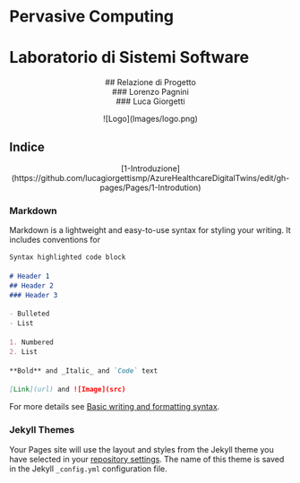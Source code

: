 # Pervasive Computing
# Laboratorio di Sistemi Software

<center> ## Relazione di Progetto </center>

<center> ### Lorenzo Pagnini </center>
<center> ### Luca Giorgetti  </center>

<p align="center">
    ![Logo](Images/logo.png)
</p>

## Indice
<center>  [1-Introduzione](https://github.com/lucagiorgettismp/AzureHealthcareDigitalTwins/edit/gh-pages/Pages/1-Introdution) </center>

### Markdown

Markdown is a lightweight and easy-to-use syntax for styling your writing. It includes conventions for

```markdown
Syntax highlighted code block

# Header 1
## Header 2
### Header 3

- Bulleted
- List

1. Numbered
2. List

**Bold** and _Italic_ and `Code` text

[Link](url) and ![Image](src)
```

For more details see [Basic writing and formatting syntax](https://docs.github.com/en/github/writing-on-github/getting-started-with-writing-and-formatting-on-github/basic-writing-and-formatting-syntax).

### Jekyll Themes

Your Pages site will use the layout and styles from the Jekyll theme you have selected in your [repository settings](https://github.com/lucagiorgettismp/AzureHealthcareDigitalTwins/settings/pages). The name of this theme is saved in the Jekyll `_config.yml` configuration file.

